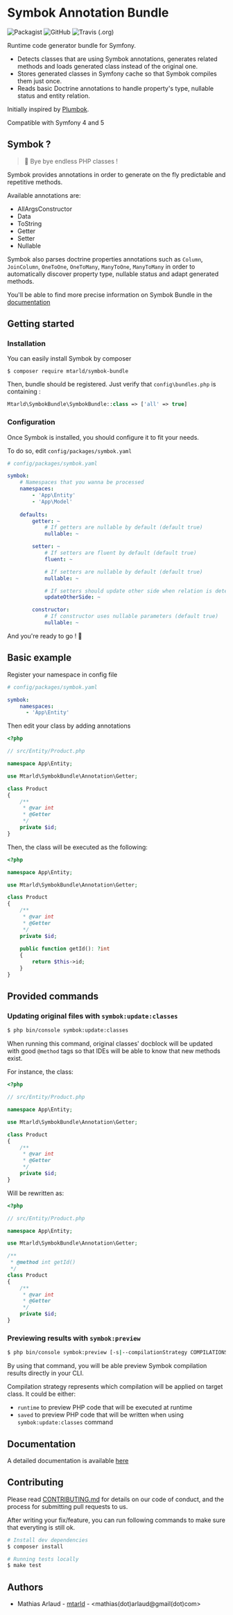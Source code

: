 # Symbok Annotation Bundle

![Packagist](https://img.shields.io/packagist/v/mtarld/symbok-bundle.svg?style=flat-square)
![GitHub](https://img.shields.io/github/license/mtarld/symbok-bundle.svg?style=flat-square)
![Travis (.org)](https://img.shields.io/travis/mtarld/symbok-bundle.svg?style=flat-square)

Runtime code generator bundle for Symfony.

- Detects classes that are using Symbok annotations, generates related methods 
and loads generated class instead of the original one.
- Stores generated classes in Symfony cache so that Symbok compiles them just once.
- Reads basic Doctrine annotations to handle property's type, nullable status
  and entity relation.

Initially inspired by [Plumbok](https://github.com/plumbok/plumbok).

Compatible with Symfony 4 and 5

## Symbok ?
> :wave: Bye bye endless PHP classes !

Symbok provides annotations in order to generate on the fly predictable and repetitive methods.

Available annotations are:
  - AllArgsConstructor
  - Data
  - ToString
  - Getter
  - Setter
  - Nullable

Symbok also parses doctrine properties annotations such as `Column`,
`JoinColumn`, `OneToOne`, `OneToMany`, `ManyToOne`, `ManyToMany` in order to 
automatically discover property type, nullable status and adapt generated methods.

You'll be able to find more precise information on Symbok Bundle in the [documentation](src/Resources/doc/index.md)

## Getting started
### Installation
You can easily install Symbok by composer
```
$ composer require mtarld/symbok-bundle
```
Then, bundle should be registered. Just verify that `config\bundles.php` is containing :
```php
Mtarld\SymbokBundle\SymbokBundle::class => ['all' => true]
```

### Configuration
Once Symbok is installed, you should configure it to fit your needs. 

To do so, edit `config/packages/symbok.yaml`
```yaml
# config/packages/symbok.yaml

symbok:
    # Namespaces that you wanna be processed
    namespaces:
        - 'App\Entity'
        - 'App\Model'
        
    defaults:
        getter: ~
            # If getters are nullable by default (default true)
            nullable: ~

        setter: ~
            # If setters are fluent by default (default true)
            fluent: ~

            # If setters are nullable by default (default true)
            nullable: ~

            # If setters should update other side when relation is detected (default true)
            updateOtherSide: ~

        constructor:
            # If constructor uses nullable parameters (default true)
            nullable: ~
```
And you're ready to go ! :rocket:

## Basic example
Register your namespace in config file
```yaml
# config/packages/symbok.yaml

symbok:
    namespaces:
      - 'App\Entity'
```
Then edit your class by adding annotations
```php
<?php

// src/Entity/Product.php

namespace App\Entity;

use Mtarld\SymbokBundle\Annotation\Getter;

class Product
{
    /**
     * @var int
     * @Getter
     */
    private $id;
}
```

Then, the class will be executed as the following:
```php
<?php

namespace App\Entity;

use Mtarld\SymbokBundle\Annotation\Getter;

class Product
{
    /**
     * @var int
     * @Getter
     */
    private $id;
    
    public function getId(): ?int
    {
        return $this->id;
    }
}
```

## Provided commands
### Updating original files with `symbok:update:classes`
``` bash
$ php bin/console symbok:update:classes
```

When running this command, original classes' docblock will be updated with
good `@method` tags so that IDEs will be able to know that new methods exist.

For instance, the class:
```php
<?php

// src/Entity/Product.php

namespace App\Entity;

use Mtarld\SymbokBundle\Annotation\Getter;

class Product
{
    /**
     * @var int
     * @Getter
     */
    private $id;
}
```

Will be rewritten as:
```php
<?php

// src/Entity/Product.php

namespace App\Entity;

use Mtarld\SymbokBundle\Annotation\Getter;

/**
 * @method int getId()
 */
class Product
{
    /**
     * @var int
     * @Getter
     */
    private $id;
}
```

### Previewing results with `symbok:preview`

``` bash
$ php bin/console symbok:preview [-s|--compilationStrategy COMPILATIONSTRATEGY] <class path>
```

By using that command, you will be able preview Symbok compilation results
directly in your CLI.

Compilation strategy represents which compilation will be applied on target
class. It could be either:
- `runtime` to preview PHP code that will be executed at runtime
- `saved` to preview PHP code that will be written when using
  `symbok:update:classes` command

## Documentation
A detailed documentation is available [here](src/Resources/doc/index.md)

## Contributing
Please read [CONTRIBUTING.md](CONTRIBUTING.md) for details on our code of conduct, and the process for submitting pull requests to us.

After writing your fix/feature, you can run following commands to make sure that everyting is still ok.

```bash
# Install dev dependencies
$ composer install

# Running tests locally
$ make test

```

## Authors
 - Mathias Arlaud - [mtarld](https://github.com/mtarld) - <mathias(dot)arlaud@gmail(dot)com>
